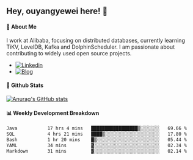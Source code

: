 ## Hey, ouyangyewei here! :wave:

#### :rocket: About Me
I work at Alibaba, focusing on distributed databases, currently learning TiKV, LevelDB, Kafka and DolphinScheduler. I am passionate about contributing to widely used open source projects.

- [![Linkedin](https://img.shields.io/badge/LinkedIn-ouyangyewei-blue)](https://www.linkedin.com/in/ouyangyewei/)
- [![Blog](https://img.shields.io/badge/Blog-yeweiouyang-orange)](https://blog.csdn.net/yeweiouyang)

#### :star2: Github Stats
[![Anurag's GitHub stats](https://github-readme-stats.vercel.app/api?username=ouyangyewei&show_icons=true&cache_seconds=3600&theme=tokyonight)](https://github.com/anuraghazra/github-readme-stats)

#### :bar_chart: Weekly Development Breakdown
<!--START_SECTION:waka-->

```txt
Java           17 hrs 4 mins   █████████████████▒░░░░░░░   69.66 %
SQL            4 hrs 21 mins   ████▒░░░░░░░░░░░░░░░░░░░░   17.80 %
Bash           1 hr 20 mins    █▒░░░░░░░░░░░░░░░░░░░░░░░   05.44 %
YAML           34 mins         ▓░░░░░░░░░░░░░░░░░░░░░░░░   02.34 %
Markdown       31 mins         ▓░░░░░░░░░░░░░░░░░░░░░░░░   02.14 %
```

<!--END_SECTION:waka-->
